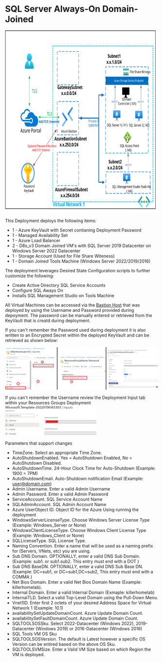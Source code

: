 # SQL Server Always-On Domain-Joined
<img src="./x_Images/SQLServerAlwaysOnDomainJoined.svg" height="600" width="800"/>

This Deployment deploys the following items:

- 1 - Azure KeyVault with Secret contianing Deployment Password
- 1 - Managed Availability Set
- 1 - Azure Load Balancer
- 2 - D8s_v3 Domain Joined VM's with SQL Server 2019 Datacenter on Windows Server 2022 Datacenter
- 1 - Storage Account (Used for File Share Witeness)
- 1 - Domain Joined Tools Machine (Windows Server 2022/2019/2016)

The deployment leverages Desired State Configuration scripts to further customize the following:

- Create Active Directory SQL Service Accounts
- Configure SQL Aways On
- Installs SQL Management Studio on Tools Machine


All Virtual Machines can be accessed via the [Bastion Host](https://docs.microsoft.com/en-us/azure/bastion/bastion-overview) that was deployed by using the Username and Password provided during depoyment.  The password can be manually entered or retrieved from the KeyVault that is creatd during deployment.

If you can't remember the Password used during deployment it is also written to an Encrypted Secret within the deployed KeyVault and can be retrieved as shown below:

<img src="./x_Images/DeploymentPassword.png" width="600"/>

If you can't remember the Username review the Deployment Input tab within your Resources Groups Deployment
<img src="./x_Images/DeploymentUsername.png" width="300"/>

Parameters that support changes
- TimeZone.  Select an appropriate Time Zone.
- AutoShutdownEnabled.  Yes = AutoShutdown Enabled, No = AutoShutdown Disabled.
- AutoShutdownTime.  24-Hour Clock Time for Auto-Shutdown (Example: 1900 = 7PM)
- AutoShutdownEmail.  Auto-Shutdown notification Email (Example:  user@domain.com)
- Admin Username.  Enter a valid Admin Username
- Admin Password.  Enter a valid Admin Password
- ServiceAccount.  SQL Service Account Name
- SQLAdminAccount.  SQL Admin Account Name
- Azure UserObject ID.  Object ID for the Azure Using running the deployment
- WindowsServerLicenseType.  Choose Windows Server License Type (Example:  Windows_Server or None)
- WindowsClientLicenseType.  Choose Windows Client License Type (Example:  Windows_Client or None)
- SQLLicenseType.  SQL License Type.
- Naming Convention. Enter a name that will be used as a naming prefix for (Servers, VNets, etc) you are using.
- Sub DNS Domain.  OPTIONALLY, enter a valid DNS Sub Domain. (Example:  sub1. or sub1.sub2.    This entry must end with a DOT )
- Sub DNS BaseDN.  OPTIONALLY, enter a valid DNS Sub Base DN. (Example:  DC=sub1, or DC=sub1,DC=sub2,    This entry must end with a COMMA )
- Net Bios Domain.  Enter a valid Net Bios Domain Name (Example:  killerhomelab).
- Internal Domain.  Enter a valid Internal Domain (Exmaple:  killerhomelab)
- InternalTLD.  Select a valid Top-Level Domain using the Pull-Down Menu.
- Vnet1ID.  Enter first 2 octets of your desired Address Space for Virtual Network 1 (Example:  10.1)
- availabilitySetUpdateDomainCount.  Azure Update Domain Count.
- availabilitySetFaultDomainCount.  Azure Update Domain Count.
- SQLTOOLSOSSku.  Select 2022-Datacenter (Windows 2022), 2019-Datacenter (Windows 2019) or 2016-Datacenter (Windows 2016)
- SQL Tools VM OS Sku
- SQLTOOLSOSVersion.  The default is Latest however a specific OS Version can be entired based on the above OS Sku.
- SQLTOOLSVMSize.  Enter a Valid VM Size based on which Region the VM is deployed.